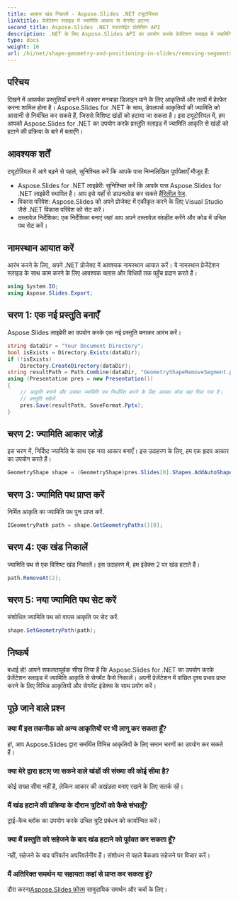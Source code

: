 ```yaml
---
title: आकार खंड निकालें - Aspose.Slides .NET ट्यूटोरियल
linktitle: प्रेजेंटेशन स्लाइड में ज्यामिति आकार से सेगमेंट हटाना
second_title: Aspose.Slides .NET पावरपॉइंट प्रोसेसिंग API
description: .NET के लिए Aspose.Slides API का उपयोग करके प्रेजेंटेशन स्लाइड में ज्यामिति आकृतियों से सेगमेंट निकालना सीखें। स्रोत कोड के साथ चरण-दर-चरण मार्गदर्शिका।
type: docs
weight: 16
url: /hi/net/shape-geometry-and-positioning-in-slides/removing-segments-geometry-shape/
---
```

## परिचय
दिखने में आकर्षक प्रस्तुतियाँ बनाने में अक्सर मनचाहा डिज़ाइन पाने के लिए आकृतियों और तत्वों में हेरफेर करना शामिल होता है। Aspose.Slides for .NET के साथ, डेवलपर्स आकृतियों की ज्यामिति को आसानी से नियंत्रित कर सकते हैं, जिससे विशिष्ट खंडों को हटाया जा सकता है। इस ट्यूटोरियल में, हम आपको Aspose.Slides for .NET का उपयोग करके प्रस्तुति स्लाइड में ज्यामिति आकृति से खंडों को हटाने की प्रक्रिया के बारे में बताएँगे।
## आवश्यक शर्तें
ट्यूटोरियल में आगे बढ़ने से पहले, सुनिश्चित करें कि आपके पास निम्नलिखित पूर्वापेक्षाएँ मौजूद हैं:
-  Aspose.Slides for .NET लाइब्रेरी: सुनिश्चित करें कि आपके पास Aspose.Slides for .NET लाइब्रेरी स्थापित है। आप इसे यहाँ से डाउनलोड कर सकते हैं[रिलीज़ पेज](https://releases.aspose.com/slides/net/).
- विकास परिवेश: Aspose.Slides को अपने प्रोजेक्ट में एकीकृत करने के लिए Visual Studio जैसे .NET विकास परिवेश को सेट करें।
- दस्तावेज़ निर्देशिका: एक निर्देशिका बनाएं जहां आप अपने दस्तावेज़ संग्रहीत करेंगे और कोड में उचित पथ सेट करें।
## नामस्थान आयात करें
आरंभ करने के लिए, अपने .NET प्रोजेक्ट में आवश्यक नामस्थान आयात करें। ये नामस्थान प्रेजेंटेशन स्लाइड के साथ काम करने के लिए आवश्यक क्लास और विधियों तक पहुँच प्रदान करते हैं।
```csharp
using System.IO;
using Aspose.Slides.Export;
```
## चरण 1: एक नई प्रस्तुति बनाएँ
Aspose.Slides लाइब्रेरी का उपयोग करके एक नई प्रस्तुति बनाकर आरंभ करें।
```csharp
string dataDir = "Your Document Directory";
bool isExists = Directory.Exists(dataDir);
if (!isExists)
    Directory.CreateDirectory(dataDir);
string resultPath = Path.Combine(dataDir, "GeometryShapeRemoveSegment.pptx");
using (Presentation pres = new Presentation())
{
    // आकृति बनाने और उसका ज्यामिति पथ निर्धारित करने के लिए आपका कोड यहां दिया गया है।
    // प्रस्तुति सहेजें
    pres.Save(resultPath, SaveFormat.Pptx);
}
```
## चरण 2: ज्यामिति आकार जोड़ें
इस चरण में, निर्दिष्ट ज्यामिति के साथ एक नया आकार बनाएँ। इस उदाहरण के लिए, हम एक हृदय आकार का उपयोग करते हैं।
```csharp
GeometryShape shape = (GeometryShape)pres.Slides[0].Shapes.AddAutoShape(ShapeType.Heart, 100, 100, 300, 300);
```
## चरण 3: ज्यामिति पथ प्राप्त करें
निर्मित आकृति का ज्यामिति पथ पुनः प्राप्त करें.
```csharp
IGeometryPath path = shape.GetGeometryPaths()[0];
```
## चरण 4: एक खंड निकालें
ज्यामिति पथ से एक विशिष्ट खंड निकालें। इस उदाहरण में, हम इंडेक्स 2 पर खंड हटाते हैं।
```csharp
path.RemoveAt(2);
```
## चरण 5: नया ज्यामिति पथ सेट करें
संशोधित ज्यामिति पथ को वापस आकृति पर सेट करें.
```csharp
shape.SetGeometryPath(path);
```
## निष्कर्ष
बधाई हो! आपने सफलतापूर्वक सीख लिया है कि Aspose.Slides for .NET का उपयोग करके प्रेजेंटेशन स्लाइड में ज्यामिति आकृति से सेगमेंट कैसे निकालें। अपनी प्रेजेंटेशन में वांछित दृश्य प्रभाव प्राप्त करने के लिए विभिन्न आकृतियों और सेगमेंट इंडेक्स के साथ प्रयोग करें।
## पूछे जाने वाले प्रश्न
### क्या मैं इस तकनीक को अन्य आकृतियों पर भी लागू कर सकता हूँ?
हां, आप Aspose.Slides द्वारा समर्थित विभिन्न आकृतियों के लिए समान चरणों का उपयोग कर सकते हैं।
### क्या मेरे द्वारा हटाए जा सकने वाले खंडों की संख्या की कोई सीमा है?
कोई सख्त सीमा नहीं है, लेकिन आकार की अखंडता बनाए रखने के लिए सतर्क रहें।
### मैं खंड हटाने की प्रक्रिया के दौरान त्रुटियों को कैसे संभालूँ?
ट्राई-कैच ब्लॉक का उपयोग करके उचित त्रुटि प्रबंधन को कार्यान्वित करें।
### क्या मैं प्रस्तुति को सहेजने के बाद खंड हटाने को पूर्ववत कर सकता हूँ?
नहीं, सहेजने के बाद परिवर्तन अपरिवर्तनीय हैं। संशोधन से पहले बैकअप सहेजने पर विचार करें।
### मैं अतिरिक्त समर्थन या सहायता कहां से प्राप्त कर सकता हूं?
 दौरा करना[Aspose.Slides फ़ोरम](https://forum.aspose.com/c/slides/11) सामुदायिक समर्थन और चर्चा के लिए।